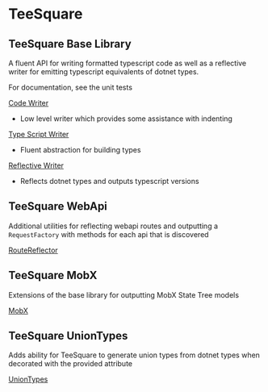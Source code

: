 # TeeSquare

## TeeSquare Base Library

A fluent API for writing formatted typescript code as well as a reflective writer for emitting typescript equivalents of dotnet types.

For documentation, see the unit tests

[Code Writer](https://github.com/tristanmenzel/TeeSquare/blob/master/src/TeeSquare.Tests/CodeWriterTests/CodeWriterTests.cs)
 - Low level writer which provides some assistance with indenting

[Type Script Writer](https://github.com/tristanmenzel/TeeSquare/blob/master/src/TeeSquare.Tests/TypeScriptWriterTest/TypeScriptWriterTests.cs)
 - Fluent abstraction for building types
 
[Reflective Writer](https://github.com/tristanmenzel/TeeSquare/blob/master/src/TeeSquare.Tests/Reflection/ReflectiveWriterTests.cs)
 - Reflects dotnet types and outputs typescript versions
 
## TeeSquare WebApi

Additional utilities for reflecting webapi routes and outputting a `RequestFactory` with methods for each api that is discovered

[RouteReflector](https://github.com/tristanmenzel/TeeSquare/tree/master/src/TeeSquare.WebApi.Tests)

## TeeSquare MobX

Extensions of the base library for outputting MobX State Tree models

[MobX](https://github.com/tristanmenzel/TeeSquare/blob/master/src/TeeSquare.Mobx.Tests/MobxModelTests.cs)

## TeeSquare UnionTypes

Adds ability for TeeSquare to generate union types from dotnet types when decorated with the provided attribute

[UnionTypes](https://github.com/tristanmenzel/TeeSquare/blob/master/src/TeeSquare.UnionTypes.Tests/UnionTypesTests.cs)



 


